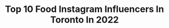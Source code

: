 ---
title: Top 10 Food Instagram Influencers In Toronto In 2022
description: >-
  Find top food Instagram influencers in Toronto in 2022. Most popular hashtags: #torontofoodie #torontofood #foodtoronto #tastetoronto.
platform: Instagram
hits: 181
text_top: See the top-rated Instagram profiles on inBeat.
text_bottom: Our search engine aggregates 181 Instagram influencers like this in Toronto, Canada for you to contact.
profiles:
  - username: "mandilicous"
    fullname: >-
      Mandy | Food | Lifestyle
    bio: >-
      🇨🇦🇭🇰Published Model Lv 8 @googlelocalguides top1% Toronto @yelp elite @tiktok missmandilicous DM for collabs & invites 歡迎合作💕 Eng粵國 繁简
    location: "Canada"
    followers: 10231
    engagement: 2126
    commentsToLikes: 0.162206
    id: ck15pdxixxeob0i199dnoaf03
    verified: false
    hashtags: "#tastetoronto, #tastethesix, #bubbletea, #torontofoodies"
  - username: "isaiahishungry"
    fullname: >-
      Isaiah's Eats N Sips
    bio: >-
      🇨🇦 Just pics of my finds in Toronto 😋 📚 Stories showcasing my life and hobbies 📩 DM for promos, giveaways, and collabs! #IsaiahIsHungry
    location: "Canada"
    followers: 2392
    engagement: 1528
    commentsToLikes: 0.406001
    id: ck8syvvtbm7py0j780m6htocr
    verified: false
    hashtags: "#nomnom, #japanesefood, #eatthis, #letseat"
  - username: "wendelishh"
    fullname: >-
      Wendy
    bio: >-
      📍T.O.🇨🇦 😆 #TeamBigBiteTime 🎥 @jbridgegallery 💌 DM or Email for Collabs | Food | Travel | Lifestyle | Culture |
    location: "Canada"
    followers: 10417
    engagement: 864
    commentsToLikes: 0.281985
    id: ck9hau4q0e5cy0j78nfvpox1i
    verified: false
    hashtags: "#giveaway, #cookies, #gta, #tofoodblogger"
  - username: "foodwithtoronto"
    fullname: >-
      Food With Toronto
    bio: >-
      🍴Eat Thoughtfully, Live Joyfully. 📸Original Content & Photography 📮foodwithtoronto@gmail.com or DM to collab ➖
    location: "Canada"
    followers: 8460
    engagement: 814
    commentsToLikes: 0.038275
    id: ck5zyku1ma25d0i149gz8zeqi
    verified: false
    hashtags: "#foodie, #tofoodies, #tastethesix, #foodbloggers"
  - username: "foodiemibear"
    fullname: >-
      Food Blogger | Maria 🙋🏻‍♀️📷
    bio: >-
      #torontofoodies #torontophotographers #torontobloggers
    location: "Canada"
    followers: 10012
    engagement: 641
    commentsToLikes: 0.249687
    id: ck5zu6zwn1sxs0i14aa628tj4
    verified: false
    hashtags: "#markhamfoodie, #itsfiveoclocksomewhere, #cocktailphotography, #yyzfoodie"
  - username: "dineandfash"
    fullname: >-
      Krystle | Toronto Blogger
    bio: >-
      lawyer • travel • food • style • pretty places 🐶 @snuggleswithdouglas business inquiries by email only ↳ 📩 dineandfash@gmail.com see the latest 👇🏽
    location: "Canada"
    followers: 33579
    engagement: 209
    commentsToLikes: 0.348625
    id: ck0ttlwob3a960i19t2km34pw
    verified: false
    hashtags: "#pursueprettythings, #abmhappylife, #f52grams, #lovetoronto"
  - username: "toronto_foodiediary"
    fullname: >-
      Toronto Foodie Diary
    bio: >-
      Just someone who loves exploring 📍Greater #TORONTO Area’s good food♥ 🍳🍗🍜🥗🌮🥘🍣🍦🍵🍹🍰🤤 💌: torontofoodiediary2018@gmail.com ©️2018TFD. ALL RIGHTS RESERVED.
    location: "Canada"
    followers: 11209
    engagement: 397
    commentsToLikes: 0.119225
    id: ck9wdviv0hge20j78hvnkml86
    verified: false
    hashtags: "#boba, #bubbletea, #torontofoodie, #thankyoutoronto"
  - username: "thelivingplatter"
    fullname: >-
      Platters and Grazing Tables
    bio: >-
      Plant based platters & grazing tables🍉 By @jessemcrogers 🌈 Servicing Toronto & the GTA✨ PLACE YOUR ORDER HERE ⬇️❤️
    location: "Canada"
    followers: 8119
    engagement: 581
    commentsToLikes: 0.106975
    id: ck5c674m34v2v0i11ji5d7h35
    verified: false
    hashtags: "#gtacatering, #gtaplatters, #fruitstagram, #cheeseboard"
  - username: "torontology"
    fullname: >-
      TORONTOLOGY ™
    bio: >-
      🏙 Everything Toronto. 🤳 Tag us to be featured 📍 From Toronto? Follow @torontology
    location: "Canada"
    followers: 2002
    engagement: 3946
    commentsToLikes: 0.023139
    id: ck5zkk826jmt00i14cjgfhg9i
    verified: false
    hashtags: "#cravethe6ix, #torontofoodie, #tastethesix, #mississauga"
  - username: "fitfoodiefashionista.to"
    fullname: >-
      Elaine CPA, DTM 🇨🇦
    bio: >-
      📸 Food & Drink | Health & Wellness | Giveaways 📨 DM for Collabs & Promos 📩 elaine26lee@gmail.com
    location: "Canada"
    followers: 7393
    engagement: 1115
    commentsToLikes: 0.397208
    id: ck6torg0yfok50j71h1w92odj
    verified: false
    hashtags: "#streetsoftoronto, #6ixfoods, #torontogiveaway, #dishedto"
---